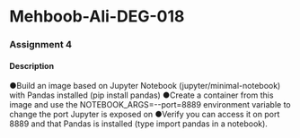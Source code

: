 # Mehboob-Ali-DEG-018

### Assignment 4
#### Description

●Build an image based on Jupyter Notebook (jupyter/minimal-notebook) with Pandas installed (pip install pandas)
●Create a container from this image and use the NOTEBOOK_ARGS=--port=8889 environment variable to change the port Jupyter is exposed on
●Verify you can access it on port 8889 and that Pandas is installed (type import pandas in a notebook).
